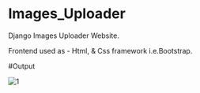 # Images_Uploader

Django Images Uploader Website.

Frontend used as - Html, & Css framework  i.e.Bootstrap.

#Output


![1](https://user-images.githubusercontent.com/92783730/179243748-97ed0679-5992-4c6f-90d7-74ddc5729588.jpg)


